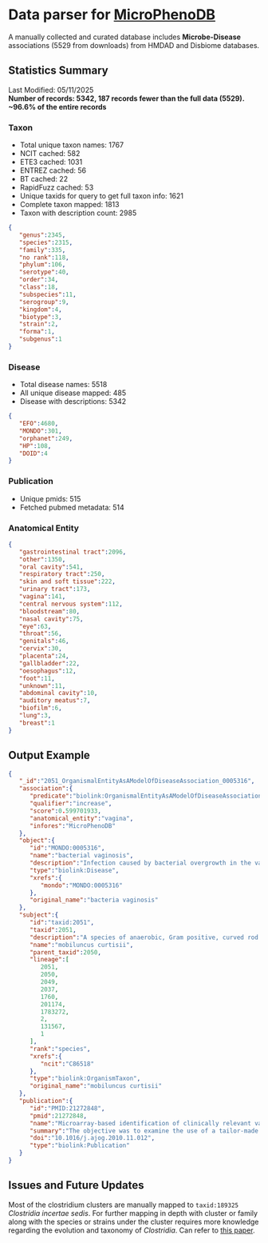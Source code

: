 # Data parser for [MicroPhenoDB](http://liwzlab.ifr.fidt.top:61010/microphenodb/#/home)
A manually collected and curated database includes **Microbe-Disease** associations (5529 from downloads) from HMDAD and Disbiome databases. 

## Statistics Summary
Last Modified: 05/11/2025 <br>
**Number of records: 5342, 187 records fewer than the full data (5529). <br>
~96.6% of the entire records**

### Taxon 
- Total unique taxon names: 1767
- NCIT cached: 582 
- ETE3 cached: 1031 
- ENTREZ cached: 56 
- BT cached: 22 
- RapidFuzz cached: 53
- Unique taxids for query to get full taxon info: 1621
- Complete taxon mapped: 1813
- Taxon with description count: 2985


```json
{
   "genus":2345,
   "species":2315,
   "family":335,
   "no rank":118,
   "phylum":106,
   "serotype":40,
   "order":34,
   "class":18,
   "subspecies":11,
   "serogroup":9,
   "kingdom":4,
   "biotype":3,
   "strain":2,
   "forma":1,
   "subgenus":1
}
```

### Disease
- Total disease names: 5518
- All unique disease mapped: 485
- Disease with descriptions: 5342

```json
{
   "EFO":4680,
   "MONDO":301,
   "orphanet":249,
   "HP":108,
   "DOID":4
}
```

### Publication
- Unique pmids: 515
- Fetched pubmed metadata: 514

### Anatomical Entity
```json
{
   "gastrointestinal tract":2096,
   "other":1350,
   "oral cavity":541,
   "respiratory tract":250,
   "skin and soft tissue":222,
   "urinary tract":173,
   "vagina":141,
   "central nervous system":112,
   "bloodstream":80,
   "nasal cavity":75,
   "eye":63,
   "throat":56,
   "genitals":46,
   "cervix":30,
   "placenta":24,
   "gallbladder":22,
   "oesophagus":12,
   "foot":11,
   "unknown":11,
   "abdominal cavity":10,
   "auditory meatus":7,
   "biofilm":6,
   "lung":3,
   "breast":1
}
```


## Output Example
```json
{
   "_id":"2051_OrganismalEntityAsAModelOfDiseaseAssociation_0005316",
   "association":{
      "predicate":"biolink:OrganismalEntityAsAModelOfDiseaseAssociation",
      "qualifier":"increase",
      "score":0.599701933,
      "anatomical_entity":"vagina",
      "infores":"MicroPhenoDB"
   },
   "object":{
      "id":"MONDO:0005316",
      "name":"bacterial vaginosis",
      "description":"Infection caused by bacterial overgrowth in the vagina. Most affected women are asymptomatic. When symptoms occur, they include foul-smelling vaginal discharge, vaginal itching, and burning. Risk factors include sexual activity with multiple partners and the use of vaginal douches and intrauterine devices. Up to a third of cases resolve without treatment. Antibiotic treatment is recommended when symptoms are present and for women that are pregnant at the time of infection. [NCIT:P378]",
      "type":"biolink:Disease",
      "xrefs":{
         "mondo":"MONDO:0005316"
      },
      "original_name":"bacteria vaginosis"
   },
   "subject":{
      "id":"taxid:2051",
      "taxid":2051,
      "description":"A species of anaerobic, Gram positive, curved rod shaped bacterium assigned to the phylum Actinobacteria. This species is motile by one to six flagella that originate from the same spot on each cell and is oxidase, indole and catalase negative. M. curtisii is found in the vaginal tract and is pathogenic, being a causative agent of bacterial vaginosis.[NCIT]",
      "name":"mobiluncus curtisii",
      "parent_taxid":2050,
      "lineage":[
         2051,
         2050,
         2049,
         2037,
         1760,
         201174,
         1783272,
         2,
         131567,
         1
      ],
      "rank":"species",
      "xrefs":{
         "ncit":"C86518"
      },
      "type":"biolink:OrganismTaxon",
      "original_name":"mobiluncus curtisii"
   },
   "publication":{
      "id":"PMID:21272848",
      "pmid":21272848,
      "name":"Microarray-based identification of clinically relevant vaginal bacteria in relation to bacterial vaginosis.",
      "summary":"The objective was to examine the use of a tailor-made DNA microarray containing probes representing the vaginal microbiota to examine bacterial vaginosis. One hundred one women attending a health center for HIV testing in South Africa were enrolled. Stained, liquid-based cytology slides were scored for bacterial vaginosis. An inventory of organisms was obtained using microarray technology, probing genera associated with bacterial vaginosis in more detail, namely Gardnerella, Atopobium, Dialister, Leptotrichia, Megasphaera, Mobiluncus, Peptostreptococcus, Prevotella, and Sneathia. Of 101 women, 34 were diagnosed positive for bacterial vaginosis. This condition was associated with an increased microbial diversity. It is no longer useful to base the diagnosis of bacterial vaginosis on Gardnerella alone. Rather, its presence with Leptotrichia and Prevotella species, and especially Atopobium was more indicative of an aberrant state of the vaginal flora. To understand the vaginal microbiota in more detail, microarray-based identification can be used after microscopic scoring. [abstract]",
      "doi":"10.1016/j.ajog.2010.11.012",
      "type":"biolink:Publication"
   }
}
```

## Issues and Future Updates
Most of the clostridium clusters are manually mapped to `taxid:189325`
*Clostridia incertae sedis*. For further mapping in depth with cluster or family along with the species or strains under the cluster requires more knowledge regarding the evolution and taxonomy of 
*Clostridia*. Can refer to [this paper]("https://pmc.ncbi.nlm.nih.gov/articles/PMC6656338/").
